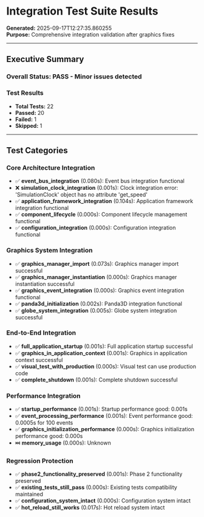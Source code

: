 # Integration Test Suite Results
**Generated:** 2025-09-17T12:27:35.860255  
**Purpose:** Comprehensive integration validation after graphics fixes

---

## Executive Summary

### Overall Status: PASS - Minor issues detected

### Test Results
- **Total Tests:** 22
- **Passed:** 20
- **Failed:** 1
- **Skipped:** 1

---

## Test Categories

### Core Architecture Integration
- ✅ **event_bus_integration** (0.080s): Event bus integration functional
- ❌ **simulation_clock_integration** (0.001s): Clock integration error: 'SimulationClock' object has no attribute 'get_speed'
- ✅ **application_framework_integration** (0.104s): Application framework integration functional
- ✅ **component_lifecycle** (0.000s): Component lifecycle management functional
- ✅ **configuration_integration** (0.000s): Configuration integration functional

### Graphics System Integration
- ✅ **graphics_manager_import** (0.073s): Graphics manager import successful
- ✅ **graphics_manager_instantiation** (0.000s): Graphics manager instantiation successful
- ✅ **graphics_event_integration** (0.000s): Graphics event integration functional
- ✅ **panda3d_initialization** (0.002s): Panda3D integration functional
- ✅ **globe_system_integration** (0.005s): Globe system integration successful

### End-to-End Integration
- ✅ **full_application_startup** (0.001s): Full application startup successful
- ✅ **graphics_in_application_context** (0.001s): Graphics in application context successful
- ✅ **visual_test_with_production** (0.000s): Visual test can use production code
- ✅ **complete_shutdown** (0.001s): Complete shutdown successful

### Performance Integration
- ✅ **startup_performance** (0.001s): Startup performance good: 0.001s
- ✅ **event_processing_performance** (0.001s): Event performance good: 0.0005s for 100 events
- ✅ **graphics_initialization_performance** (0.000s): Graphics initialization performance good: 0.000s
- ⏭️ **memory_usage** (0.000s): Unknown

### Regression Protection
- ✅ **phase2_functionality_preserved** (0.001s): Phase 2 functionality preserved
- ✅ **existing_tests_still_pass** (0.000s): Existing tests compatibility maintained
- ✅ **configuration_system_intact** (0.000s): Configuration system intact
- ✅ **hot_reload_still_works** (0.017s): Hot reload system intact
